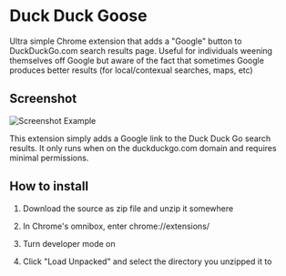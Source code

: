 # Duck Duck Goose

Ultra simple Chrome extension that adds a "Google" button to DuckDuckGo.com search results page. 
Useful for individuals weening themselves off Google but aware of the fact that sometimes Google produces better results (for local/contexual searches, maps, etc)

## Screenshot

![Screenshot Example](https://i.imgur.com/kercPrj.png)

This extension simply adds a Google link to the Duck Duck Go search results. It only runs when on the duckduckgo.com domain and requires minimal permissions.

## How to install

1) Download the source as zip file and unzip it somewhere

2) In Chrome's omnibox, enter chrome://extensions/

3) Turn developer mode on

4) Click "Load Unpacked" and select the directory you unzipped it to
